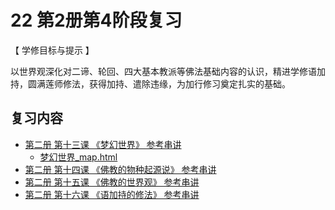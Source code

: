 # 22 第2册第4阶段复习

【 学修目标与提示 】

以世界观深化对二谛、轮回、四大基本教派等佛法基础内容的认识，精进学修语加持，圆满莲师修法，获得加持、遣除违缘，为加行修习奠定扎实的基础。

## 复习内容

* [第二册 第十三课 《梦幻世界》 参考串讲](https://s3.ca-central-1.wasabisys.com/hddata/f.huidengchanxiu.net/hdv/f/up/%E6%A2%A6%E5%B9%BB%E4%B8%96%E7%95%8C.md.pdf)
  * [梦幻世界_map.html](https://s3.ca-central-1.wasabisys.com/hddata/f.huidengchanxiu.net/hdv/f/up/%E6%A2%A6%E5%B9%BB%E4%B8%96%E7%95%8C_map.html)
* [第二册 第十四课 《佛教的物种起源说》 参考串讲](https://s3.ca-central-1.wasabisys.com/hddata/f.huidengchanxiu.net/hdv/f/up/%E4%BD%9B%E6%95%99%E7%9A%84%E7%89%A9%E7%A7%8D%E8%B5%B7%E6%BA%90%E8%AF%B4.md.pdf)
* [第二册 第十五课 《佛教的世界观》 参考串讲](https://s3.ca-central-1.wasabisys.com/hddata/f.huidengchanxiu.net/hdv/f/up/%E4%BD%9B%E6%95%99%E7%9A%84%E4%B8%96%E7%95%8C%E8%A7%82.md.pdf)
* [第二册 第十六课 《语加持的修法》 参考串讲](https://www.huidengvan.com/f/up/%E8%AF%AD%E5%8A%A0%E6%8C%81%E7%9A%84%E4%BF%AE%E6%B3%952022.pdf)